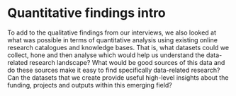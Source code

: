 # Quantitative findings intro

To add to the qualitative findings from our interviews, we also looked at what was possible in terms of quantitative analysis using existing online research catalogues and knowledge bases. That is, what datasets could we collect, hone and then analyse which would help us understand the data-related research landscape? What would be good sources of this data and do these sources make it easy to find specifically data-related research? Can the datasets that we create provide useful high-level insights about the funding, projects and outputs within this emerging field?
